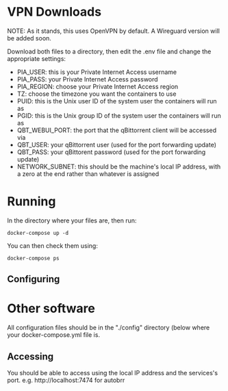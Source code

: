 
# VPN Downloads

NOTE: As it stands, this uses OpenVPN by default. A Wireguard version will be added soon.

Download both files to a directory, then edit the .env file and change the appropriate settings:

* PIA_USER: this is your Private Internet Access username
* PIA_PASS: your Private Internet Access password
* PIA_REGION: choose your Private Internet Access region
* TZ: choose the timezone you want the containers to use
* PUID: this is the Unix user ID of the system user the containers will run as
* PGID: this is the Unix group ID of the system user the containers will run as
* QBT_WEBUI_PORT: the port that the qBittorrent client will be accessed via
* QBT_USER: your qBittorrent user (used for the port forwarding update)
* QBT_PASS: your qBittorent password (used for the port forwarding update)
* NETWORK_SUBNET: this should be the machine's local IP address, with a zero at the end rather than whatever is assigned

# Running
In the directory where your files are, then run:

```docker-compose up -d```

You can then check them using:

```docker-compose ps```

## Configuring

# Other software
All configuration files should be in the "./config" directory (below where your docker-compose.yml file is.

## Accessing
You should be able to access using the local IP address and the services's port.
e.g. http://localhost:7474 for autobrr
